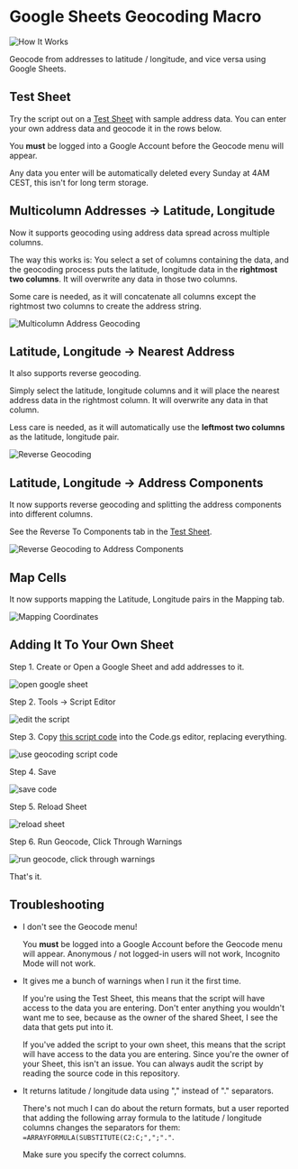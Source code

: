 # Google Sheets Geocoding Macro

![How It Works](images/google-sheets-geocoding-macro.gif)

Geocode from addresses to latitude / longitude, and vice versa using Google
Sheets.

## Test Sheet

Try the script out on a [Test
Sheet](https://docs.google.com/spreadsheets/d/1tkzPt_yGfFG2MOs6-xBodajY79_WV8s4LpU6mhszAk4/edit?usp=sharing)
with sample address data. You can enter your own address data and geocode it  in
the rows below.

You **must** be logged into a Google Account before the Geocode menu will
appear.

Any data you enter will be automatically deleted every Sunday at 4AM CEST, this
isn't for long term storage.

## Multicolumn Addresses &rarr; Latitude, Longitude

Now it supports geocoding using address data spread across multiple columns. 

The way this works is: You select a set of columns containing the data, and the
geocoding process puts the latitude, longitude data in the **rightmost two
columns**. It will overwrite any data in those two columns.

Some care is needed, as it will concatenate all columns except the rightmost two
columns to create the address string.

![Multicolumn Address Geocoding](images/google-sheets-geocoding-macro-forward.png)

## Latitude, Longitude &rarr; Nearest Address

It also supports reverse geocoding. 

Simply select the latitude, longitude columns and it will place the nearest
address data in the rightmost column. It will overwrite any data in that column.

Less care is needed, as it will automatically use the **leftmost two columns** as
the latitude, longitude pair.

![Reverse Geocoding](images/google-sheets-geocoding-macro-reverse.png)

## Latitude, Longitude &rarr; Address Components

It now supports reverse geocoding and splitting the address components into
different columns.

See the Reverse To Components tab in the [Test
Sheet](https://docs.google.com/spreadsheets/d/1tkzPt_yGfFG2MOs6-xBodajY79_WV8s4LpU6mhszAk4/edit?usp=sharing).

![Reverse Geocoding to Address
Components](images/google-sheets-geocoding-macro-reverse-to-components.apng)

## Map Cells

It now supports mapping the Latitude, Longitude pairs in the Mapping tab.

![Mapping Coordinates](images/google-sheets-geocoding-macro-mapping-points.apng)

## Adding It To Your Own Sheet

Step 1. Create or Open a Google Sheet and add addresses to it.

![open google sheet](images/step-01-open-sheet.png)

Step 2. Tools -> Script Editor

![edit the script](images/step-02-script-editor.png)

Step 3. Copy [this script
code](https://raw.githubusercontent.com/nuket/google-sheets-geocoding-macro/master/Code.gs)
into the Code.gs editor, replacing everything.

![use geocoding script code](images/step-03-script-editor.png)

Step 4. Save

![save code](images/step-04-script-editor.png)

Step 5. Reload Sheet

![reload sheet](images/step-05-geocode-menu-appears.apng)

Step 6. Run Geocode, Click Through Warnings

![run geocode, click through warnings](images/step-06-geocode-and-warnings.apng)

That's it.

## Troubleshooting

* I don't see the Geocode menu!

  You **must** be logged into a Google Account before the Geocode menu will
  appear. Anonymous / not logged-in users will not work, Incognito Mode will not
  work.

* It gives me a bunch of warnings when I run it the first time.

  If you're using the Test Sheet, this means that the script will have access to
  the data you are entering. Don't enter anything you wouldn't want me to see,
  because as the owner of the shared Sheet, I see the data that gets put into
  it.

  If you've added the script to your own sheet, this means that the script will
  have access to the data you are entering. Since you're the owner of your
  Sheet, this isn't an issue. You can always audit the script by reading the
  source code in this repository.

* It returns latitude / longitude data using "," instead of "." separators.

  There's not much I can do about the return formats, but a user reported that
  adding the following array formula to the latitude / longitude columns changes
  the separators for them: `=ARRAYFORMULA(SUBSTITUTE(C2:C;",";"."`. 
  
  Make sure you specify the correct columns.
